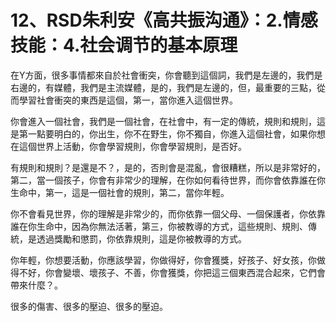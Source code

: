 # 12、RSD朱利安《高共振沟通》：2.情感技能：4.社会调节的基本原理

在Y方面，很多事情都來自於社會衝突，你會聽到這個詞，我們是左邊的，我們是右邊的，有媒體，我們是主流媒體，是的，我們是左邊的，但，最重要的三點，從而學習社會衝突的東西是這個，第一，當你進入這個世界。

你會進入一個社會，我們是一個社會，在社會中，有一定的傳統，規則和規則，這是第一點要明白的，你出生，你不在野生，你不獨自，你進入這個社會，如果你想在這個世界上活動，你會學習規則，你會學習規則，是否好。

有規則和規則？是還是不？，是的，否則會是混亂，會很糟糕，所以是非常好的，第二，當一個孩子，你會有非常少的理解，在你如何看待世界，而你會依靠誰在你生命中，第一，這是一個社會的規則，第二，當你年輕。

你不會看見世界，你的理解是非常少的，而你依靠一個父母、一個保護者，你依靠誰在你生命中，因為你無法活著，第三，你被教導的方式，這些規則、規則、傳統，是透過獎勵和懲罰，你依靠規則，這是你被教導的方式。

你年輕，你想要活動，你應該學習，你做得好，你會獲獎，好孩子、好女孩，你做得不好，你會變壞、壞孩子、不善，你會獲獎，你把這三個東西混合起來，它們會帶來什麼？。

很多的傷害、很多的壓迫、很多的壓迫。